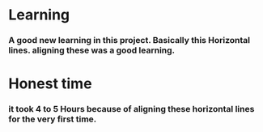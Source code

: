 # Learning 
### A good new learning in this project. Basically this Horizontal lines. aligning these was a good learning.

# Honest time
### it took 4 to 5 Hours because of aligning these horizontal lines for the very first time.